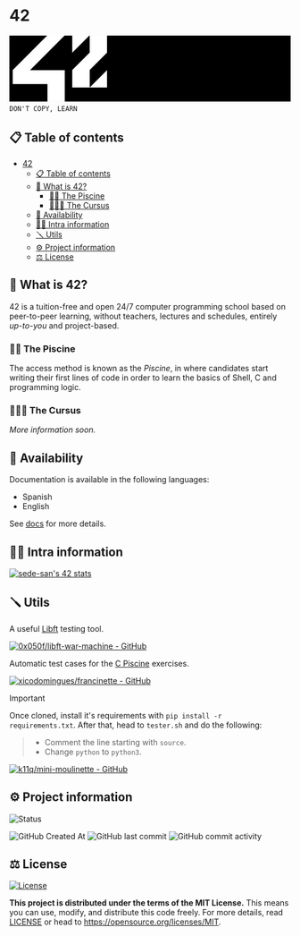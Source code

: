 # 42
[![42 Banner](./img/42-banner.jpg)](https://www.42network.org/)
`DON'T COPY, LEARN`

## 📋 Table of contents
- [42](#42)
	- [📋 Table of contents](#-table-of-contents)
	- [🤔 What is 42?](#-what-is-42)
		- [🏊🏻 The Piscine](#-the-piscine)
		- [🧑🏻‍💻 The Cursus](#-the-cursus)
	- [💬 Availability](#-availability)
	- [🧑🏻 Intra information](#-intra-information)
	- [🪛 Utils](#-utils)
	- [⚙️ Project information](#️-project-information)
	- [⚖️ License](#️-license)

## 🤔 What is 42?
42 is a tuition-free and open 24/7 computer programming school based on peer-to-peer learning, without teachers, lectures and schedules, entirely *up-to-you* and project-based.

### 🏊🏻 The Piscine
The access method is known as the *Piscine*, in where candidates start writing their first lines of code in order to learn the basics of Shell, C and programming logic.

<!-- This repository contains my solutions to the problems found throughout the *Piscine* taken from 1st to 26th of July in Madrid ([learn more here](https://www.42madrid.com/)). -->

### 🧑🏻‍💻 The Cursus
*More information soon.*

## 💬 Availability
Documentation is available in the following languages:
- Spanish
- English

See [docs](docs) for more details.

## 🧑🏻 Intra information
[![sede-san's 42 stats](https://badge.mediaplus.ma/darkblue/sede-san?1337Badge=off&UM6P=off)](https://github.com/oakoudad/badge42)

## 🪛 Utils
A useful [Libft](src/42%20Cursus/Libft/) testing tool.

[![0x050f/libft-war-machine - GitHub](https://gh-card.dev/repos/0x050f/libft-war-machine.svg?fullname=)](https://github.com/0x050f/libft-war-machine)

Automatic test cases for the [C Piscine](src/C%20Piscine/) exercises.

[![xicodomingues/francinette - GitHub](https://gh-card.dev/repos/xicodomingues/francinette.svg?fullname=)](https://github.com/xicodomingues/francinette)

>[!IMPORTANT]
Once cloned, install it's requirements with `pip install -r requirements.txt`. After that, head to `tester.sh` and do the following:
>-	Comment the line starting with `source`.
>-	Change `python` to `python3`.

[![k11q/mini-moulinette - GitHub](https://gh-card.dev/repos/k11q/mini-moulinette.svg?fullname=)](https://github.com/k11q/mini-moulinette)

## ⚙️ Project information
![Status](https://img.shields.io/badge/Status-Freeze-blue?style=for-the-badge&labelColor=black)

![GitHub Created At](https://img.shields.io/github/created-at/sdevsantiago/42?style=for-the-badge&labelColor=black)
![GitHub last commit](https://img.shields.io/github/last-commit/sdevsantiago/42?display_timestamp=committer&style=for-the-badge&labelColor=black)
![GitHub commit activity](https://img.shields.io/github/commit-activity/w/sdevsantiago/42?style=for-the-badge&labelColor=black)

## ⚖️ License
[![License](https://img.shields.io/github/license/sdevsantiago/42?style=for-the-badge&labelColor=black&color=red)](LICENSE)

**This project is distributed under the terms of the MIT License.** This means you can use, modify, and distribute this code freely. For more details, read [LICENSE](LICENSE) or head to https://opensource.org/licenses/MIT.
